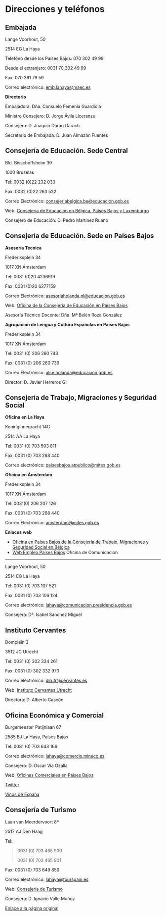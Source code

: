   Direcciones y teléfonos
========================

  Embajada
--------

  ​Lange Voorhout, 50

2514 EG La Haya

Telefóno desde los Países Bajos: 070 302 49 99 

Desde el extranjero: ​​0031 70 302 49 99​ 

Fax: 070 361 79 59 

Correo electrónico: [emb.lahaya@maec.es](mailto:emb.lahaya@maec.es)   
  


**Directorio**

Embajadora: Dña. Consuelo Femenía Guardiola    


Ministro Consejero: D. Jorge Ávila Liceranzu​  


Consejero: D. Joaquín Durán Garach

Secretario de Embajada: D. Juan Almazán Fuentes​

  Consejería de Educación. Sede Central
-------------------------------------

  ​Bld. Bisschoffsheim 39

1000 Bruselas

Tel: 0032 (0)22 232 033

Fax: 0032 (0)22 263 522

Correo Electrónico: [consejeriabelgica.be@educacion.gob.es](mailto:consejeriabelgica.be@educacion.gob.es) 

Web: [Consejería de Educación en Bélgica, Países Bajos y Luxemburgo​](http://www.educacionyfp.gob.es/belgica/portada.html)

Consejero de Educación: D. Pedro Martínez Ruano​

  Consejería de Educación. ​Sede en Países Bajos
----------------------------------------------

   **Asesoría​ Técnica**

Frederiksplein 34

1017 XN Ámsterdam

Tel: 0031 (0)20 4236919

Fax: 0031 (0)20 6277159

Correo Electrónico: [asesoriaholanda.nl@educacion.gob.es](mailto:asesoriaholanda.nl@educacion.gob.es) 

Web: [Oficina de la Consejería de Educación en Países Bajos](https://www.educacionyfp.gob.es/paisesbajos/portada.html)

Asesoría Técnico Docente: Dña. Mª Belén Roza González

**Agrupación de Lengua y Cultura Españolas en Países Bajos**

Frederiksplein 34

1017 XN Ámsterdam

Tel: 0031 (0) 206 260 743  


Fax: 0031 (0) 206 260 739

Correo Electrónico: [alce.holanda@educacion.gob.es](mailto:alce.holanda@educacion.gob.es) 

Director: D. Javier Herreros Gil​

  Consejería de Trabajo, Migraciones y Seguridad Social
-----------------------------------------------------

  ​**​Oficina en La Haya**

Koninginnegracht 14G

2514 AA La Haya

Tel: 0031 (0) 703 503 811

Fax: 0031 (0) 703 268 440

Correo electrónico: [paisesbajos.atpublico@mites.gob.es](mailto:paisesbajos.atpublico@mites.gob.es)   
   


**Oficina en Ámsterdam**

Frederiksplein 34

1017 XN Ámsterdam

Tel: 0031(0) 206 207 126  


Fax: 0031 (0) 703 268 440

Correo Electrónico: [amsterdam@mites.gob.es](mailto:amsterdam@mites.gob.es) ​  
   
  


**Enlaces web**  


* [Oficina en Países Bajos de la Consejería de Trabajo, Migraciones y Seguridad Social en Bélgica](https://www.mites.gob.es/es/mundo/consejerias/paisesbajos/)
* [Web Empleo Países Bajos](https://www.mites.gob.es/es/mundo/consejerias/paisesbajos/webempleo/es/)
  Oficina de Comunicación
-----------------------

  ​Lange Voorhout, 50

2514 EG La Haya

Tel: 0031 (0) 703 107 521

Fax: 0031 (0) 703 106 124

Correo electrónico: [lahaya@comunicacion.presidencia.gob.es](mailto:lahaya@comunicacion.presidencia.gob.es) 

Consejera​: Dª. Isabel Sánchez Miguel​  


  Instituto Cervantes
-------------------

  ​Domplein 3

3512 JC Utrecht

Tel: 0031 (0) 302 334 261

Fax: 0031 (0) 302 332 970

Correo electrónico: [dirutr@cervantes.es](mailto:dirutr@cervantes.es) 

Web: [Instituto Cervantes Utrecht](https://utrecht.cervantes.es/nl/default.shtm)

Directora: D. Alberto Gascón​

  Oficina Económica y Comercial
-----------------------------

  ​Burgemeester Patijnlaan 67 

2585 BJ La Haya, Países Bajos

Tel: 0031 (0) 703 643 166

Correo electrónico: [lahaya@comercio.mineco.es](mailto:lahaya@comercio.mineco.es) 

Consejero: D. Oscar Via Ozalla

Web: [Oficinas Comerciales en Países Bajos](https://www.icex.es/icex/es/navegacion-principal/todos-nuestros-servicios/informacion-de-mercados/paises/navegacion-principal/portada/index.html?idPais=NL)

[Twitter](https://twitter.com/ICEXPaisesBajos)

[Vinos de España](http://www.vinos-de-espana.nl/)

  Consejería de Turismo
---------------------

  ​Laan van Meerdervoort 8ª

2517 AJ Den Haag

Tel: 


> 0031 (0) 703 465 900 
> 
> 0031 (0) 703 465​ 901  
> 
> 
> 

Fax: 0031 (0) 703 649 859

Correo electrónico: [lahaya@tourspain.es](mailto:lahaya@tourspain.es) 

Web: [Consejería de Turismo](https://www.spain.info/es/)

Consejera: D. Ignacio Valle Muñoz

  [Enlace a la página original](https://www.exteriores.gob.es/Embajadas/lahaya/es/Embajada/Paginas/Contacto.aspx)